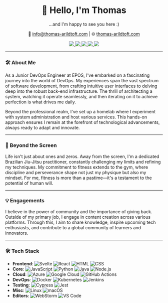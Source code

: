 <h1 align="center">👋 Hello, I'm Thomas</h1>
<p align="center">...and I'm happy to see you here :)</p>

<p align="center">
  📧 <a href="mailto:info@thomas-arildtoft.com">info@thomas-arildtoft.com</a> | 
  🌐 <a href="https://www.thomas-arildtoft.com">thomas-arildtoft.com</a>
</p>

<p align="center">
  <a href="https://twitter.com/@tarildtoft">
    <img src="https://img.shields.io/badge/-@tarildtoft-00acee?style=for-the-badge&logo=Twitter&logoColor=white" />
  </a>
  <a href="https://dev.to/strongside87">
    <img src="https://img.shields.io/badge/-strongside87-a75fff?style=for-the-badge&logo=Dev.to&logoColor=white" />
  </a>
  <a href="https://www.instagram.com/thomas.a_dev/">
    <img src="https://img.shields.io/badge/thomas.a_dev-E4405F?style=for-the-badge&logo=instagram&logoColor=white" />
  </a>
  <a href="https://www.linkedin.com/in/thomas-arildtoft-341381223">
    <img src="https://img.shields.io/badge/-Thomas_Arildtoft-0072b1?style=for-the-badge&logo=Linkedin&logoColor=white" />
  </a>
  <a href="https://www.youtube.com/channel/ucb--2h87xbqz0att5unsc_g">
    <img src="https://img.shields.io/badge/-Thomas_Arildtoft-FF0000?style=for-the-badge&logo=Youtube&logoColor=white" />
  </a>
</p>

---

### 🛠 About Me

As a Junior DevOps Engineer at EPOS, I've embarked on a fascinating journey into the world of DevOps. My experiences span the vast spectrum of software development, from crafting intuitive user interfaces to delving deep into the robust back-end infrastructure. The thrill of architecting a system, watching it operate seamlessly, and then iterating on it to achieve perfection is what drives me daily.

Beyond the professional realm, I've set up a homelab where I experiment with system administration and host various services. This hands-on approach ensures I remain at the forefront of technological advancements, always ready to adapt and innovate.

---

### 📸 Beyond the Screen

Life isn't just about ones and zeros. Away from the screen, I'm a dedicated Brazilian Jiu-Jitsu practitioner, constantly challenging my limits and refining my techniques. My commitment to fitness extends to the gym, where discipline and perseverance shape not just my physique but also my mindset. For me, fitness is more than a pastime—it's a testament to the potential of human will.

---

### 💡 Engagements

I believe in the power of community and the importance of giving back. Outside of my primary job, I engage in content creation across various platforms. Through this, I aim to share knowledge, inspire upcoming tech enthusiasts, and contribute to a global community of learners and innovators.

---

### 🛠 Tech Stack

<!-- Tech badges here -->

- **Frontend**: ![Svelte](https://img.shields.io/static/v1?label=&message=Svelte&color=FF3E00&logo=svelte&logoColor=FFFFFF) ![React](https://img.shields.io/static/v1?label=&message=React&color=61DAFB&logo=react&logoColor=FFFFFF) ![HTML](https://img.shields.io/badge/HTML-E34F26?style=flat&logo=html5&logoColor=white) ![CSS](https://img.shields.io/badge/CSS-F7DF1E?style=flat&logo=CSS3&logoColor=white)
- **Core**: ![JavaScript](https://img.shields.io/static/v1?label=&message=JavaScript&color=F7DF1E&logo=javascript&logoColor=FFFFFF) ![Python](https://img.shields.io/static/v1?label=&message=Python&color=3C78A9&logo=python&logoColor=FFFFFF) ![Java](https://img.shields.io/badge/Java-ED8B00?style=flat&logo=java&logoColor=white) ![Node.js](https://img.shields.io/static/v1?label=&message=Node.js&color=339933&logo=nodedotjs&logoColor=FFFFFF)
- **Cloud**: ![Azure](https://img.shields.io/static/v1?label=&message=Azure&color=0078D4&logo=microsoftazure&logoColor=FFFFFF) ![Google Cloud](https://img.shields.io/badge/Google_Cloud-4285F4?style=flat&logo=google-cloud&logoColor=white) ![GitHub Actions](https://img.shields.io/badge/GitHub_Actions-343434?style=flat&logo=github-actions&logoColor=white)
- **DevOps**: ![Docker](https://img.shields.io/static/v1?label=&message=Docker&color=2496ED&logo=docker&logoColor=FFFFFF) ![Kubernetes](https://img.shields.io/badge/Kubernetes-5C2D91.svg?style=flat&logo=kubernetes&logoColor=white) ![Jenkins](https://img.shields.io/badge/Jenkins-D24939.svg?style=flat&logo=jenkins&logoColor=white)
- **Testing**: ![Cypress](https://img.shields.io/static/v1?label=&message=Cypress&color=17202C&logo=cypress&logoColor=FFFFFF) ![Jest](https://img.shields.io/static/v1?label=&message=Jest&color=C21325&logo=jest&logoColor=FFFFFF)
- **Misc**: ![Linux](https://img.shields.io/static/v1?label=&message=Linux&color=FCC624&logo=linux&logoColor=FFFFFF) ![macOS](https://img.shields.io/badge/mac%20os-2357A143?style=flat&logo=apple&logoColor=white)
- **Editors**: ![WebStorm](https://img.shields.io/badge/WebStorm-000000?style=flat&logo=WebStorm&logoColor=white) ![VS Code](https://img.shields.io/badge/Visual_Studio_Code-007ACC?style=flat&logo=visual-studio-code&logoColor=white)
